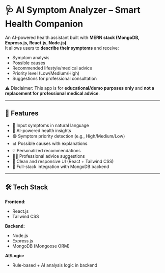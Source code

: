 # 🩺 AI Symptom Analyzer – Smart Health Companion

An AI-powered health assistant built with **MERN stack (MongoDB, Express.js, React.js, Node.js)**.  
It allows users to **describe their symptoms** and receive:
- Symptom analysis  
- Possible causes  
- Recommended lifestyle/medical advice  
- Priority level (Low/Medium/High)  
- Suggestions for professional consultation  

⚠️ Disclaimer: This app is for **educational/demo purposes only** and **not a replacement for professional medical advice**.

---

## 🚀 Features
- 📝 Input symptoms in natural language
- 🤖 AI-powered health insights
- 🟢 Symptom priority detection (e.g., High/Medium/Low)
- 📊 Possible causes with explanations
- 💡 Personalized recommendations
- 👨‍⚕️ Professional advice suggestions
- 🎨 Clean and responsive UI (React + Tailwind CSS)
- 🔗 Full-stack integration with MongoDB backend

---

## 🛠️ Tech Stack
**Frontend:**
- React.js  
- Tailwind CSS  

**Backend:**
- Node.js  
- Express.js  
- MongoDB (Mongoose ORM)  

**AI/Logic:**
- Rule-based + AI analysis logic in backend  

